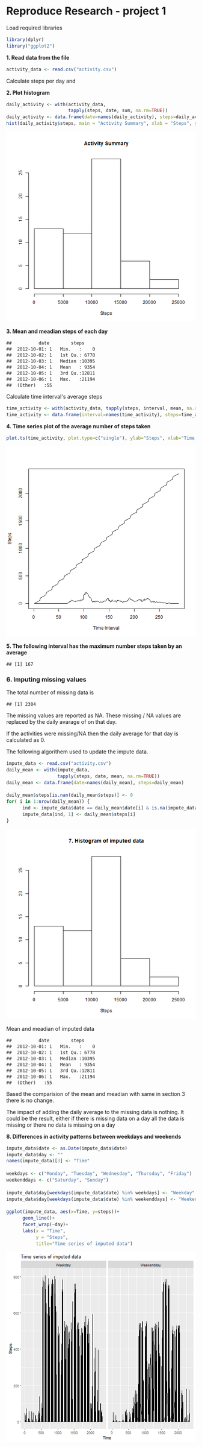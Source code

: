 # Reproduce Research - project 1


Load required libraries



```r
library(dplyr)
library("ggplot2")
```

**1. Read data from the file**


```r
activity_data <- read.csv("activity.csv")
```

Calculate steps per day and

**2. Plot histogram**


```r
daily_activity <- with(activity_data, 
                       tapply(steps, date, sum, na.rm=TRUE))
daily_activity <- data.frame(date=names(daily_activity), steps=daily_activity)
hist(daily_activity$steps, main = "Activity Summary", xlab = "Steps", ylab = "")
```

![plot of chunk unnamed-chunk-3](figure/unnamed-chunk-3-1.png)

**3. Mean and meadian steps of each day**


```
##          date        steps      
##  2012-10-01: 1   Min.   :    0  
##  2012-10-02: 1   1st Qu.: 6778  
##  2012-10-03: 1   Median :10395  
##  2012-10-04: 1   Mean   : 9354  
##  2012-10-05: 1   3rd Qu.:12811  
##  2012-10-06: 1   Max.   :21194  
##  (Other)   :55
```

Calculate time interval's average steps

```r
time_activity <- with(activity_data, tapply(steps, interval, mean, na.rm=TRUE))
time_activity <- data.frame(interval=names(time_activity), steps=time_activity, stringsAsFactors = FALSE)
```

**4. Time series plot of the average number of steps taken**

```r
plot.ts(time_activity, plot.type=c("single"), ylab="Steps", xlab="Time Interval")
```

![plot of chunk unnamed-chunk-6](figure/unnamed-chunk-6-1.png)

**5. The following interval has the maximum number steps taken by an average**

```
## [1] 167
```



### 6. Imputing missing values

The total number of missing data is

```
## [1] 2304
```


The missing values are reported as NA.
These missing / NA values are replaced by the daily avarage 
of on that day.

If the activities were missing/NA then the daily average for 
that day is calculated as 0.


The following algorithem used to update the impute data.  


```r
impute_data <- read.csv("activity.csv")
daily_mean <- with(impute_data, 
                   tapply(steps, date, mean, na.rm=TRUE))
daily_mean <- data.frame(date=names(daily_mean), steps=daily_mean)

daily_mean$steps[is.nan(daily_mean$steps)] <- 0
for( i in 1:nrow(daily_mean)) {
      ind <- impute_data$date == daily_mean$date[i] & is.na(impute_data$steps)
      impute_data[ind, 1] <- daily_mean$steps[i]
}
```


![plot of chunk unnamed-chunk-10](figure/unnamed-chunk-10-1.png)


Mean and meadian of imputed data


```
##          date        steps      
##  2012-10-01: 1   Min.   :    0  
##  2012-10-02: 1   1st Qu.: 6778  
##  2012-10-03: 1   Median :10395  
##  2012-10-04: 1   Mean   : 9354  
##  2012-10-05: 1   3rd Qu.:12811  
##  2012-10-06: 1   Max.   :21194  
##  (Other)   :55
```

Based the comparision of the mean and meadian with same in section 3
there is no change.

The impact of adding the daily average to the missing data is nothing.
It could be the result, either if there is missing data on a day all the data is missing or there no data is missing on a day





**8. Differences in activity patterns between weekdays and weekends**         

```r
impute_data$date <- as.Date(impute_data$date)
impute_data$day <- ""
names(impute_data)[3] <- "Time"

weekdays <- c("Monday", "Tuesday", "Wednesday", "Thursday", "Friday")
weekenddays <- c("Saturday", "Sunday")

impute_data$day[weekdays(impute_data$date) %in% weekdays] <- "Weekday"
impute_data$day[weekdays(impute_data$date) %in% weekenddays] <- "Weekendday"

ggplot(impute_data, aes(x=Time, y=steps))+
      geom_line()+
      facet_wrap(~day)+
      labs(x = "Time", 
           y = "Steps", 
           title="Time series of imputed data")
```

![plot of chunk unnamed-chunk-12](figure/unnamed-chunk-12-1.png)

